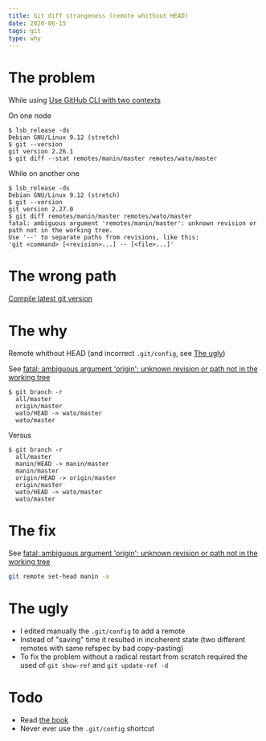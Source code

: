 ```yaml
---
title: Git diff strangeness (remote whithout HEAD)
date: 2020-06-15
tags: git
type: why
---
```


# The problem

While using [Use GitHub CLI with two contexts](2020-06-13T11_27_02Z.md)

On one node

```console
$ lsb_release -ds
Debian GNU/Linux 9.12 (stretch)
$ git --version
git version 2.26.1
$ git diff --stat remotes/manin/master remotes/wato/master
```

While on another one

```console
$ lsb_release -ds
Debian GNU/Linux 9.12 (stretch)
$ git --version
git version 2.27.0
$ git diff remotes/manin/master remotes/wato/master
fatal: ambiguous argument 'remotes/manin/master': unknown revision or path not in the working tree.
Use '--' to separate paths from revisions, like this:
'git <command> [<revision>...] -- [<file>...]'
```

# The wrong path

[Compile latest git version](2020-06-14T17_57_08Z.md)

# The why

Remote whithout HEAD (and incorrect `.git/config`, see [The ugly](#the-ugly))

See [fatal: ambiguous argument 'origin': unknown revision or path not in the working tree][]

```console
$ git branch -r
  all/master
  origin/master
  wato/HEAD -> wato/master
  wato/master
```

Versus

```console
$ git branch -r
  all/master
  manin/HEAD -> manin/master
  manin/master
  origin/HEAD -> origin/master
  origin/master
  wato/HEAD -> wato/master
  wato/master
```

[fatal: ambiguous argument 'origin': unknown revision or path not in the working tree]:
	https://stackoverflow.com/questions/45096755/fatal-ambiguous-argument-origin-unknown-revision-or-path-not-in-the-working "stackoverflow.com"

# The fix

See [fatal: ambiguous argument 'origin': unknown revision or path not in the working tree][]

```bash
git remote set-head manin -a
```

# The ugly

- I edited manually the `.git/config` to add a remote
- Instead of "saving" time it resulted in incoherent state (two
  different remotes with same refspec by bad copy-pasting)
- To fix the problem without a radical restart from scratch required
  the used of `git show-ref` and `git update-ref -d`

# Todo

- Read [the book](https://git-scm.com/book/en/v2)
- Never ever use the `.git/config` shortcut
